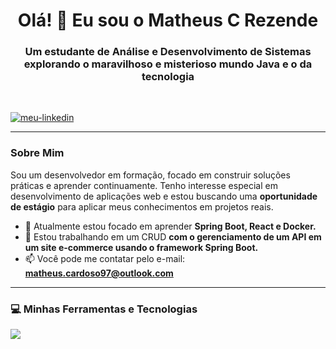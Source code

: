 <h1 align="center">Olá! 👋 Eu sou o Matheus C Rezende</h1>
<h3 align="center">Um estudante de Análise e Desenvolvimento de Sistemas explorando o maravilhoso e misterioso mundo Java e o da tecnologia</h3>

<br>

<p align="left">
  <a href="https://www.linkedin.com/in/matheus-cardoso-273a96104/" target="blank"><img align="center" src="https://img.shields.io/badge/LinkedIn-0077B5?style=for-the-badge&logo=linkedin&logoColor=white" alt="meu-linkedin" /></a>
</p>

---

### Sobre Mim

<p align="left">
  Sou um desenvolvedor em formação, focado em construir soluções práticas e aprender continuamente. Tenho interesse especial em desenvolvimento de aplicações web e estou buscando uma <strong>oportunidade de estágio</strong> para aplicar meus conhecimentos em projetos reais.

- 🌱 Atualmente estou focado em aprender <strong>Spring Boot, React e Docker.</strong>
- 🔭 Estou trabalhando em um CRUD <strong> com o gerenciamento de um API em um site e-commerce  usando o framework Spring Boot.</strong>
- 📫 Você pode me contatar pelo e-mail: <strong>matheus.cardoso97@outlook.com</strong>
</p>

---

### 💻 Minhas Ferramentas e Tecnologias

<p align="left"> 
  <a href="https://skillicons.dev">
    <img src="https://skillicons.dev/icons?i=java,spring,javascript,react,nodejs,html,css,mysql,mongodb,docker,git" />
  </a>
</p>


